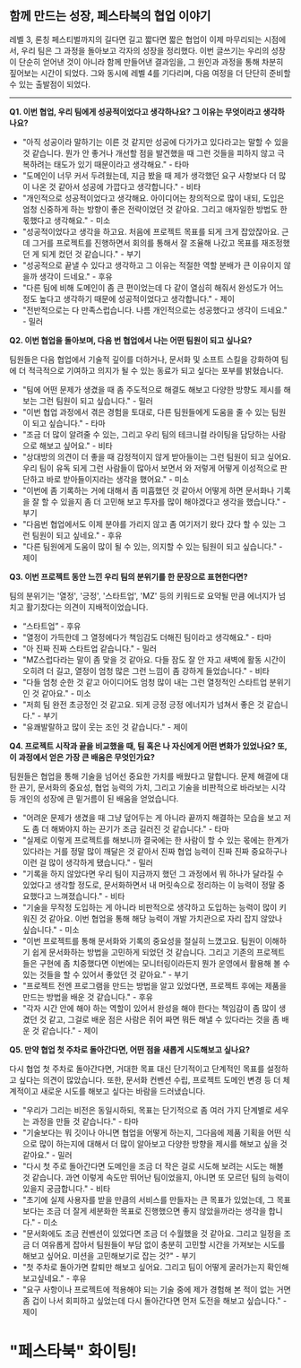 ## 함께 만드는 성장, 페스타북의 협업 이야기

레벨 3, 론칭 페스티벌까지의 길다면 길고 짧다면 짧은 협업이 이제 마무리되는 시점에서, 우리 팀은 그 과정을 돌아보고 각자의 성장을 정리했다. 이번 글쓰기는 우리의 성장이 단순히 얻어낸 것이 아니라 함께 만들어낸 결과임을, 그 원인과 과정을 통해 차분히 짚어보는 시간이 되었다. 그와 동시에 레벨 4를 기다리며, 다음 여정을 더 단단히 준비할 수 있는 출발점이 되었다.

---

**Q1. 이번 협업, 우리 팀에게 성공적이었다고 생각하나요? 그 이유는 무엇이라고 생각하나요?**

- "아직 성공이라 말하기는 이른 것 같지만 성공에 다가가고 있다라고는 말할 수 있을 것 같습니다. 뭔가 안 좋거나 개선할 점을 발견했을 때 그런 것들을 피하지 않고 극복하려는 태도가 있기 때문이라고 생각해요." - 타마
- "도메인이 너무 커서 두려웠는데, 지금 봤을 때 제가 생각했던 요구 사항보다 더 많이 나온 것 같아서 성공에 가깝다고 생각합니다." - 비타
- "개인적으로 성공적이었다고 생각해요. 아이디어는 창의적으로 많이 내되, 도입은 엄청 신중하게 하는 방향이 좋은 전략이었던 것 같아요. 그리고 애자일한 방법도 한몫했다고 생각해요." - 미소
- "성공적이었다고 생각을 하고요. 처음에 프로젝트 목표를 되게 크게 잡았잖아요. 근데 그거를 프로젝트를 진행하면서 회의를 통해서 잘 조율해 나갔고 목표를 재조정했던 게 되게 컸던 것 같습니다." - 부기
- "성공적으로 끝낼 수 있다고 생각하고 그 이유는 적절한 역할 분배가 큰 이유이지 않을까 생각이 드네요." - 후유
- "다른 팀에 비해 도메인이 좀 큰 편이었는데 다 같이 열심히 해줘서 완성도가 어느 정도 높다고 생각하기 때문에 성공적이었다고 생각합니다." - 제이
- "전반적으로는 다 만족스럽습니다. 나름 개인적으로는 성공했다고 생각이 드네요." - 밀러

**Q2. 이번 협업을 돌아보며, 다음 번 협업에서 나는 어떤 팀원이 되고 싶나요?**

팀원들은 다음 협업에서 기술적 깊이를 더하거나, 문서화 및 소프트 스킬을 강화하여 팀에 더 적극적으로 기여하고 의지가 될 수 있는 동료가 되고 싶다는 포부를 밝혔습니다.

- "팀에 어떤 문제가 생겼을 때 좀 주도적으로 해결도 해보고 다양한 방향도 제시를 해 보는 그런 팀원이 되고 싶습니다." - 밀러
- "이번 협업 과정에서 겪은 경험을 토대로, 다른 팀원들에게 도움을 줄 수 있는 팀원이 되고 싶습니다." - 타마
- "조금 더 많이 알려줄 수 있는, 그리고 우리 팀의 테크니컬 라이팅을 담당하는 사람으로 해보고 싶어요." - 비타
- "상대방의 의견이 더 좋을 때 감정적이지 않게 받아들이는 그런 팀원이 되고 싶어요. 우리 팀이 유독 되게 그런 사람들이 많아서 보면서 와 저렇게 어떻게 이성적으로 판단하고 바로 받아들이지라는 생각을 했어요." - 미소
- "이번에 좀 기록하는 거에 대해서 좀 미흡했던 것 같아서 어떻게 하면 문서화나 기록을 잘 할 수 있을지 좀 더 고민해 보고 투자를 많이 해야겠다고 생각을 했습니다." - 부기
- "다음번 협업에서도 이제 분야를 가리지 않고 좀 여기저기 왔다 갔다 할 수 있는 그런 팀원이 되고 싶네요." - 후유
- "다른 팀원에게 도움이 많이 될 수 있는, 의지할 수 있는 팀원이 되고 싶습니다." - 제이

**Q3. 이번 프로젝트 동안 느낀 우리 팀의 분위기를 한 문장으로 표현한다면?**

팀의 분위기는 '열정', '긍정', '스타트업', 'MZ' 등의 키워드로 요약될 만큼 에너지가 넘치고 활기찼다는 의견이 지배적이었습니다.

- “스타트업” - 후유
- "열정이 가득한데 그 열정에다가 책임감도 더해진 팀이라고 생각해요." - 타마
- "아 진짜 진짜 스타트업 같습니다." - 밀러
- "MZ스럽다라는 말이 좀 맞을 것 같아요. 다들 잠도 잘 안 자고 새벽에 활동 시간이 오히려 더 길고, 열정이 엄청 많은 그런 느낌이 좀 강하게 들었습니다." - 비타
- "다들 엄청 순한 것 같고 아이디어도 엄청 많이 내는 그런 열정적인 스타트업 분위기인 것 같아요." - 미소
- "저희 팀 완전 초긍정인 것 같고요. 되게 긍정 긍정 에너지가 넘쳐서 좋은 것 같습니다." - 부기
- "유쾌발랄하고 많이 웃는 조인 것 같습니다." - 제이

**Q4. 프로젝트 시작과 끝을 비교했을 때, 팀 혹은 나 자신에게 어떤 변화가 있었나요? 또, 이 과정에서 얻은 가장 큰 배움은 무엇인가요?**

팀원들은 협업을 통해 기술을 넘어선 중요한 가치를 배웠다고 말합니다. 문제 해결에 대한 끈기, 문서화의 중요성, 협업 능력의 가치, 그리고 기술을 비판적으로 바라보는 시각 등 개인의 성장에 큰 밑거름이 된 배움을 얻었습니다.

- "어려운 문제가 생겼을 때 그냥 덮어두는 게 아니라 끝까지 해결하는 모습을 보고 저도 좀 더 해봐야지 하는 끈기가 조금 길러진 것 같습니다." - 타마
- "실제로 이렇게 프로젝트를 해보니까 결국에는 한 사람이 할 수 있는 몫에는 한계가 있다라는 거를 정말 많이 깨달은 것 같아서 진짜 협업 능력이 진짜 진짜 중요하구나 이런 걸 많이 생각하게 됐습니다." - 밀러
- "기록을 하지 않았다면 우리 팀이 지금까지 했던 그 과정에서 뭐 하나가 달라질 수 있었다고 생각할 정도로, 문서화하면서 내 머릿속으로 정리하는 이 능력이 정말 중요했다고 느껴졌습니다." - 비타
- "기술을 무작정 도입하는 게 아니라 비판적으로 생각하고 도입하는 능력이 많이 키워진 것 같아요. 이번 협업을 통해 해당 능력이 개발 가치관으로 자리 잡지 않았나 싶습니다." - 미소
- "이번 프로젝트를 통해 문서화와 기록의 중요성을 절실히 느꼈고요. 팀원이 이해하기 쉽게 문서화하는 방법을 고민하게 되었던 것 같습니다. 그리고 기존의 프로젝트들은 구현에 좀 치중했다면 이번에는 모니터링이라든지 뭔가 운영에서 활용해 볼 수 있는 것들을 할 수 있어서 좋았던 것 같아요." - 부기
- "프로젝트 전엔 프로그램을 만드는 방법을 알고 있었다면, 프로젝트 후에는 제품을 만드는 방법을 배운 것 같습니다." - 후유
- "각자 시간 안에 해야 하는 역할이 있어서 완성을 해야 한다는 책임감이 좀 많이 생겼던 것 같고, 그걸로 배운 점은 사람은 쥐어 짜면 뭐든 해낼 수 있다라는 것을 좀 배운 것 같습니다." - 제이

**Q5. 만약 협업 첫 주차로 돌아간다면, 어떤 점을 새롭게 시도해보고 싶나요?**

다시 협업 첫 주차로 돌아간다면, 거대한 목표 대신 단기적이고 단계적인 목표를 설정하고 싶다는 의견이 많았습니다. 또한, 문서화 컨벤션 수립, 프로젝트 도메인 변경 등 더 체계적이고 새로운 시도를 해보고 싶다는 바람을 드러냈습니다.

- "우리가 그리는 비전은 동일시하되, 목표는 단기적으로 좀 여러 가지 단계별로 세우는 과정을 만들 것 같습니다." - 타마
- "기술보다는 뭐 깃이나 아니면 협업을 어떻게 하는지, 그다음에 제품 기획을 어떤 식으로 많이 하는지에 대해서 더 많이 알아보고 다양한 방향을 제시를 해보고 싶을 것 같아요." - 밀러
- "다시 첫 주로 돌아간다면 도메인을 조금 더 작은 걸로 시도해 보려는 시도는 해볼 것 같습니다. 과연 이렇게 속도만 뛰어난 팀이었을지, 아니면 또 모르던 팀의 능력이 있을지 궁금합니다." - 비타
- "초기에 실제 사용자를 받을 만큼의 서비스를 만들자는 큰 목표가 있었는데, 그 목표보다는 조금 더 잘게 세분화한 목표로 진행했으면 좋지 않았을까라는 생각을 합니다." - 미소
- "문서화에도 조금 컨벤션이 있었다면 조금 더 수월했을 것 같아요. 그리고 일정을 조금 더 여유롭게 잡아서 팀원들이 부담 없이 충분히 고민할 시간을 가져보는 시도를 해보고 싶어요. 미션을 고민해보기로 잡는 것?" - 부기
- "첫 주차로 돌아가면 칼퇴만 해보고 싶어요. 그리고 팀이 어떻게 굴러가는지 확인해 보고싶네요." - 후유
- "요구 사항이나 프로젝트에 적용해야 되는 기술 중에 제가 경험해 본 적이 없는 거면 좀 겁이 나서 회피하고 싶었는데 다시 돌아간다면 먼저 도전을 해보고 싶습니다." - 제이


# **"페스타북" 화이팅!**